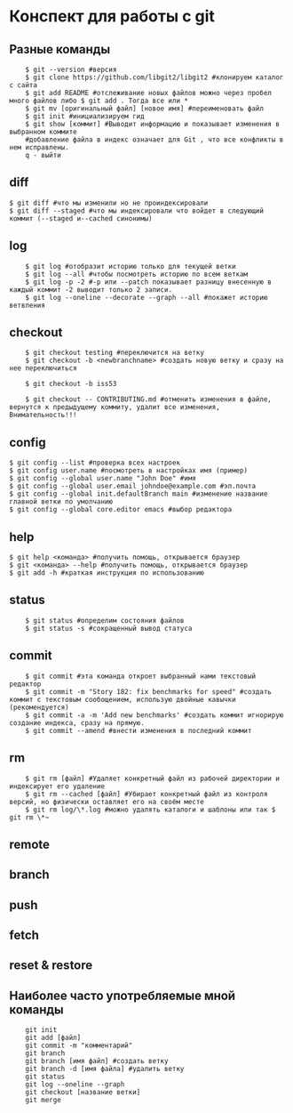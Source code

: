 # Конспект для работы с git

## Разные команды
        $ git --version #версия
        $ git clone https://github.com/libgit2/libgit2 #клонируем каталог с сайта
        $ git add README #отслеживание новых файлов можно через пробел много файлов либо $ git add . Тогда все или *
        $ git mv [оригинальный файл] [новое имя] #переименовать файл
        $ git init #инициализируем гид
        $ git show [коммит] #Выводит информацию и показывает изменения в выбранном коммите
        #добавление файла в индекс означает для Git , что все конфликты в нем исправлены.
        q - выйти

## diff
    $ git diff #что мы изменили но не проиндексировали
    $ git diff --staged #что мы индексировали что войдет в следующий коммит (--staged и--cached синонимы)
## log
        $ git log #отобразит историю только для текущей ветки
        $ git log --all #чтобы посмотреть историю по всем веткам
        $ git log -p -2 #-p или --patch показывает разницу внесенную в каждый коммит -2 выводит только 2 записи. 
        $ git log --oneline --decorate --graph --all #покажет историю ветвления
## checkout
        $ git checkout testing #переключится на ветку
        $ git checkout -b <newbranchname> #создать новую ветку и сразу на нее переключиться
            
        $ git checkout -b iss53
            
        $ git checkout -- CONTRIBUTING.md #отменить изменения в файле, вернутся к предыдущему коммиту, удалит все изменения, Внимательность!!!
## config
    $ git config --list #проверка всех настроек
    $ git config user.name #посмотреть в настройках имя (пример)
    $ git config --global user.name "John Doe" #имя
    $ git config --global user.email johndoe@example.com #эл.почта
    $ git config --global init.defaultBranch main #изменение название главной ветки по умолчанию
    $ git config --global core.editor emacs #выбор редактора 

## help
    $ git help <команда> #получить помощь, открывается браузер
    $ git <команда> --help #получить помощь, открывается браузер
    $ git add -h #краткая инструкция по использованию

## status
        $ git status #определим состояния файлов
        $ git status -s #сокращенный вывод статуса
## commit
        $ git commit #эта команда откроет выбранный нами текстовый редактор
        $ git commit -m "Story 182: fix benchmarks for speed" #создать коммит с текстовым сообощением, использую двойные кавычки (рекомендуется)
        $ git commit -a -m 'Add new benchmarks' #создать коммит игнорирую создание индекса, сразу на прямую.
        $ git commit --amend #внести изменения в последний коммит
## rm
        $ git rm [файл] #Удаляет конкретный файл из рабочей директории и индексирует его удаление
        $ git rm --cached [файл] #Убирает конкретный файл из контроля версий, но физически оставляет его на своём месте
        $ git rm log/\*.log #можно удалять каталоги и шаблоны или так $ git rm \*~
## remote

## branch

## push

## fetch

## reset & restore

## Наиболее часто употребляемые мной команды
        git init
        git add [файл]
        git commit -m "комментарий"
        git branch
        git branch [имя файл] #создать ветку
        git branch -d [имя файла] #удалить ветку
        git status
        git log --oneline --graph
        git checkout [название ветки]
        git merge